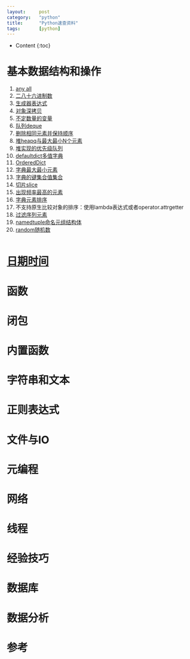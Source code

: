 ```yaml
---
layout:		post
category:	"python"
title:		"Python速查资料"
tags:		[python]
---
```

- Content
{:toc}

# 基本数据结构和操作
1. [any all](./python-any-all.html)
1. [二八十六进制数](./python-0b0o0x.html)
1. [生成器表达式](./python-generator.html)
1. [对象深拷贝](./python-deepcopy.html)
1. [不定数量的变量](./python-var-arg.html)
1. [队列deque](./python-deque.html)
1. [删除相同元素并保持顺序](./python-deque.html)
1. [堆heapq与最大最小N个元素](./python-heapq.html)
1. [堆实现的优先级队列](./python-heapq.html)
1. [defaultdict多值字典](./python-defaultdict.html)
1. [OrderedDict](./python-ordereddict.html)
1. [字典最大最小元素](./python-dict.html)
1. [字典的键集合值集合](./python-dict.html)
1. [切片slice](./python-slice.html)
1. [出现频率最高的元素](./python-counter.html)
1. [字典元素排序](./python-sorted.html)
1. 不支持原生比较对象的排序：使用lambda表达式或者operator.attrgetter
1. [过滤序列元素](./python-filt-item.html)
1. [namedtuple命名元组结构体](./python-namedtuple.html)
1. [random随机数](./python-random.html)

```python

```

# [日期时间](./python-datetime.html)

# 函数
# 闭包
# 内置函数
# 字符串和文本
# 正则表达式
# 文件与IO
# 元编程
# 网络
# 线程
# 经验技巧
# 数据库
# 数据分析
# 参考
